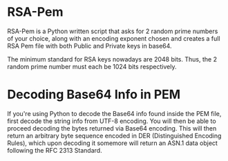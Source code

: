# RSA-Pem
RSA-Pem is a Python written script that asks for 2 random prime numbers of your choice, along with an encoding exponent chosen and creates a full RSA Pem file with both Public and
Private keys in base64.

The minimum standard for RSA keys nowadays are 2048 bits. Thus, the 2 random prime number must each be 1024 bits respectively.

# Decoding Base64 Info in PEM
If you're using Python to decode the Base64 info found inside the PEM file, first decode the string info from UTF-8 encoding. You will then be able to proceed decoding the bytes returned via Base64 encoding. This will then return an arbitrary byte sequence encoded in DER (Distinguished Encoding Rules), which upon decoding it somemore will return an ASN.1 data object following the RFC 2313 Standard. 

